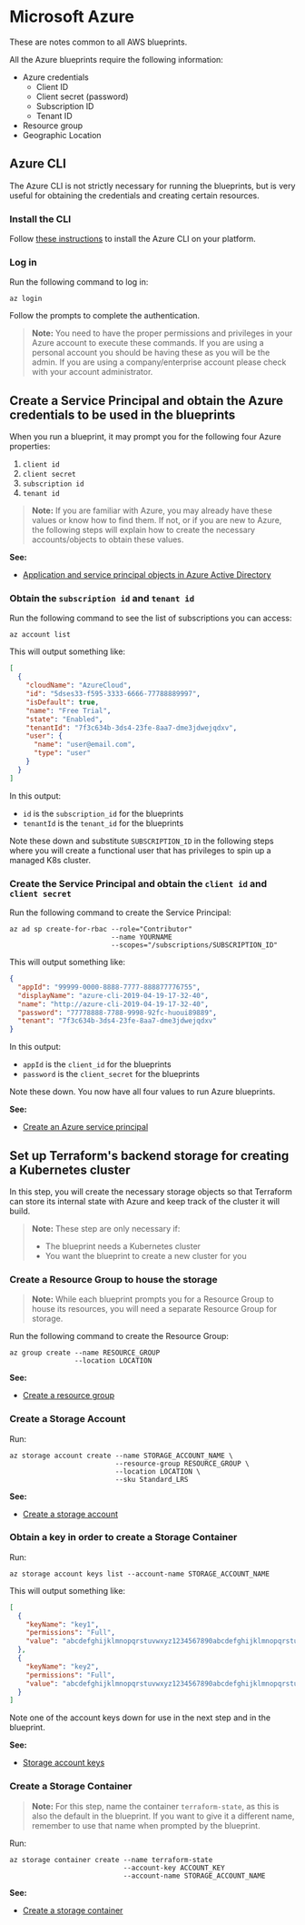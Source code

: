 # Microsoft Azure

These are notes common to all AWS blueprints.

All the Azure blueprints require the following information:

* Azure credentials
  * Client ID
  * Client secret (password)
  * Subscription ID
  * Tenant ID
* Resource group
* Geographic Location

## Azure CLI

The Azure CLI is not strictly necessary for running the blueprints, but is very useful for obtaining the credentials and creating certain resources.

### Install the CLI

Follow [these instructions](https://docs.microsoft.com/en-us/cli/azure/install-azure-cli?view=azure-cli-latest) to install the Azure CLI on your platform.

### Log in

Run the following command to log in:

```plain
az login
```

Follow the prompts to complete the authentication.

> **Note:** You need to have the proper permissions and privileges in your Azure account to execute these commands. If you are using a personal account you should be having these as you will be the admin. If you are using a company/enterprise account please check with your account administrator.

## Create a Service Principal and obtain the Azure credentials to be used in the blueprints

When you run a blueprint, it may prompt you for the following four Azure properties:

1. `client id`
2. `client secret`
3. `subscription id`
4. `tenant id`

> **Note:** If you are familiar with Azure, you may already have these values or know how to find them. If not, or if you are new to Azure, the following steps will explain how to create the necessary accounts/objects to obtain these values.

**See:**

* [Application and service principal objects in Azure Active Directory](https://docs.microsoft.com/en-us/azure/active-directory/develop/app-objects-and-service-principals)

### Obtain the `subscription id` and `tenant id`

Run the following command to see the list of subscriptions you can access:

```plain
az account list
```

This will output something like:

```json
[
  {
    "cloudName": "AzureCloud",
    "id": "5dses33-f595-3333-6666-77788889997",
    "isDefault": true,
    "name": "Free Trial",
    "state": "Enabled",
    "tenantId": "7f3c634b-3ds4-23fe-8aa7-dme3jdwejqdxv",
    "user": {
      "name": "user@email.com",
      "type": "user"
    }
  }
]
```

In this output:

* `id` is the `subscription_id` for the blueprints
* `tenantId` is the `tenant_id` for the blueprints

Note these down and substitute `SUBSCRIPTION_ID` in the following steps where you will create a functional user that has privileges to spin up a managed K8s cluster.

### Create the Service Principal and obtain the `client id` and `client secret`

Run the following command to create the Service Principal:

```plain
az ad sp create-for-rbac --role="Contributor"
                         --name YOURNAME
                         --scopes="/subscriptions/SUBSCRIPTION_ID"
```

This will output something like:

```json
{
  "appId": "99999-0000-8888-7777-888877776755",
  "displayName": "azure-cli-2019-04-19-17-32-40",
  "name": "http://azure-cli-2019-04-19-17-32-40",
  "password": "77778888-7788-9998-92fc-huoui89889",
  "tenant": "7f3c634b-3ds4-23fe-8aa7-dme3jdwejqdxv"
}
```

In this output:

* `appId` is the `client_id` for the blueprints
* `password` is the `client_secret` for the blueprints

Note these down. You now have all four values to run Azure blueprints.

**See:**

* [Create an Azure service principal](https://docs.microsoft.com/en-us/cli/azure/create-an-azure-service-principal-azure-cli?view=azure-cli-latest)


## Set up Terraform's backend storage for creating a Kubernetes cluster

In this step, you will create the necessary storage objects so that Terraform can store its internal state with Azure and keep track of the cluster it will build.

> **Note:** These step are only necessary if:
>
> * The blueprint needs a Kubernetes cluster
> * You want the blueprint to create a new cluster for you

### Create a Resource Group to house the storage

> **Note:** While each blueprint prompts you for a Resource Group to house its resources, you will need a separate Resource Group for storage.

Run the following command to create the Resource Group:

```plain
az group create --name RESOURCE_GROUP
                --location LOCATION
```

**See:**

* [Create a resource group](https://docs.microsoft.com/en-us/cli/azure/group?view=azure-cli-latest#az-group-create)

### Create a Storage Account

Run:

```plain
az storage account create --name STORAGE_ACCOUNT_NAME \
                          --resource-group RESOURCE_GROUP \
                          --location LOCATION \
                          --sku Standard_LRS
```

**See:**

* [Create a storage account](https://docs.microsoft.com/en-us/azure/storage/common/storage-quickstart-create-account?tabs=azure-cli)

### Obtain a key in order to create a Storage Container

Run:

```plain
az storage account keys list --account-name STORAGE_ACCOUNT_NAME
```

This will output something like:

```json
[
  {
    "keyName": "key1",
    "permissions": "Full",
    "value": "abcdefghijklmnopqrstuvwxyz1234567890abcdefghijklmnopqrstuvwxyz1234567890abcdefghijklmn=="
  },
  {
    "keyName": "key2",
    "permissions": "Full",
    "value": "abcdefghijklmnopqrstuvwxyz1234567890abcdefghijklmnopqrstuvwxyz1234567890abcdefghijklmn=="
  }
]
```

Note one of the account keys down for use in the next step and in the blueprint.

**See:**

* [Storage account keys](https://docs.microsoft.com/en-us/cli/azure/storage/account/keys?view=azure-cli-latest)

### Create a Storage Container

> **Note:** For this step, name the container `terraform-state`, as this is also the default in the blueprint. If you want to give it a different name, remember to use that name when prompted by the blueprint.

Run:

```plain
az storage container create --name terraform-state
                            --account-key ACCOUNT_KEY
                            --account-name STORAGE_ACCOUNT_NAME
```

**See:**

* [Create a storage container](https://docs.microsoft.com/en-us/cli/azure/storage/container?view=azure-cli-latest#az-storage-container-create)
